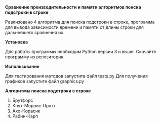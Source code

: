 **Сравнение производительности и памяти алгоритмов поиска подстроки в строке**

Реализовано 4 алгоритма для поиска подстроки в строке, программа для вывода зависимости времени и памяти
от длины строки для дальнейшего сравнения их.


**Установка**

Для работы программы необходим Python версии 3 и выше. Скачайте программу из репозитория.


**Использование**

Для тестирования методов запустите файл tests.py
Для получения графиков запустите файл graphics.py


**Алгоритмы поиска подстроки в строке**

1) Брутфорс
2) Кнут-Моррис-Пратт
3) Ахо-Корасик
4) Рабин-Карп
